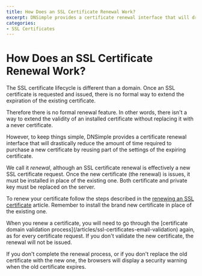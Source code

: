 ```yaml
---
title: How Does an SSL Certificate Renewal Work?
excerpt: DNSimple provides a certificate renewal interface that will drastically reduce the amount of time required to purchase a new certificate.
categories:
- SSL Certificates
---
```


# How Does an SSL Certificate Renewal Work?

The SSL certificate lifecycle is different than a domain. Once an SSL certificate is requested and issued, there is no formal way to extend the expiration of the existing certificate.

Therefore there is no formal renewal feature. In other words, there isn't a way to extend the validity of an installed certificate without replacing it with a never certificate.

However, to keep things simple, DNSimple provides a certificate renewal interface that will drastically reduce the amount of time required to purchase a new certificate by reusing part of the settings of the expiring certificate.

We call it *renewal*, although an SSL certificate renewal is effectively a new SSL certificate request. Once the new certificate (the renewal) is issues, it must be installed in place of the existing one. Both certificate and private key must be replaced on the server.

To renew your certificate follow the steps described in the [renewing an SSL certificate](/articles/renewing-ssl-certificate) article. Remember to install the brand new certificate in place of the existing one.

<warning>
When you renew a certificate, you will need to go through the [certificate domain validation process](/articles/ssl-certificates-email-validation) again, as for every certificate request. If you don't validate the new certificate, the renewal will not be issued.

If you don't complete the renewal process, or if you don't replace the old certificate with the new one, the browsers will display a security warning when the old certificate expires.
</warning>
